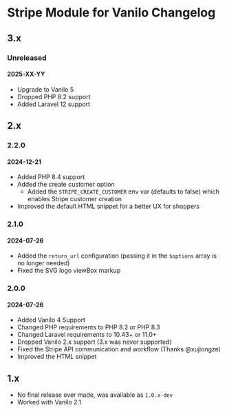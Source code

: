 # Stripe Module for Vanilo Changelog

## 3.x

### Unreleased
#### 2025-XX-YY

- Upgrade to Vanilo 5
- Dropped PHP 8.2 support
- Added Laravel 12 support


## 2.x

### 2.2.0
#### 2024-12-21

- Added PHP 8.4 support
- Added the create customer option
  - Added the `STRIPE_CREATE_CUSTOMER` env var (defaults to false) which enables Stripe customer creation
- Improved the default HTML snippet for a better UX for shoppers 

### 2.1.0
#### 2024-07-26

- Added the `return_url` configuration (passing it in the `$options` array is no longer needed)
- Fixed the SVG logo viewBox markup

### 2.0.0
#### 2024-07-26

- Added Vanilo 4 Support
- Changed PHP requirements to PHP 8.2 or PHP 8.3
- Changed Laravel requirements to 10.43+ or 11.0+
- Dropped Vanilo 2.x support (3.x was never supported)
- Fixed the Stripe API communication and workflow (Thanks @xujiongze)
- Improved the HTML snippet

## 1.x

- No final release ever made, was available as `1.0.x-dev`
- Worked with Vanilo 2.1